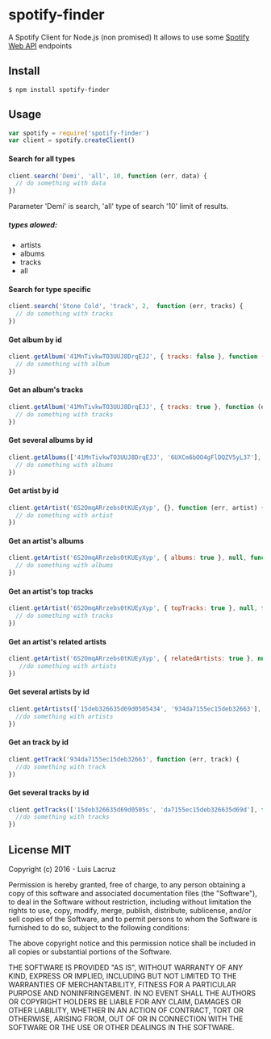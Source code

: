 # spotify-finder

A Spotify Client for Node.js (non promised)
It allows to use some [Spotify Web API](https://developer.spotify.com/web-api/) endpoints

## Install
```
$ npm install spotify-finder
```
## Usage

``` js
var spotify = require('spotify-finder')
var client = spotify.createClient()
```

#### Search for all types
```js
client.search('Demi', 'all', 10, function (err, data) {
  // do something with data
})
```
Parameter 'Demi' is search, 'all' type of search '10' limit of results.
##### types alowed:
* artists
* albums
* tracks
* all

#### Search for type specific
```js
client.search('Stone Cold', 'track', 2,  function (err, tracks) {
  // do something with tracks
})
```

#### Get album by id
```js
client.getAlbum('41MnTivkwTO3UUJ8DrqEJJ', { tracks: false }, function (err, album) {
  // do something with album
})
```
#### Get an album's tracks
```js
client.getAlbum('41MnTivkwTO3UUJ8DrqEJJ', { tracks: true }, function (err, tracks) {
  // do something with tracks
})
```

#### Get several albums by id
```js
client.getAlbums(['41MnTivkwTO3UUJ8DrqEJJ', '6UXCm6bOO4gFlDQZV5yL37'], function (err, albums) {
  // do something with albums
})
```

#### Get artist by id
```js
client.getArtist('6S2OmqARrzebs0tKUEyXyp', {}, function (err, artist) {
  // do something with artist
})
```

#### Get an artist's albums
```js
client.getArtist('6S2OmqARrzebs0tKUEyXyp', { albums: true }, null, function (err, albums) {
  // do something with albums
})
```

#### Get an artist's top tracks
```js
client.getArtist('6S2OmqARrzebs0tKUEyXyp', { topTracks: true }, null, function (err, tracks) {
  // do something with tracks
})
```

#### Get an artist's related artists
```js
client.getArtist('6S2OmqARrzebs0tKUEyXyp', { relatedArtists: true }, null, function (err, artists) {
   //do something with artists
})
```

#### Get several artists by id
```js
client.getArtists(['15deb326635d69d0505434', '934da7155ec15deb32663'], function (err, artists) {
  //do something with artists
})
```

#### Get an track by id
```js
client.getTrack('934da7155ec15deb32663', function (err, track) {
  //do something with track
})
```

#### Get several tracks by id
```js
client.getTracks(['15deb326635d69d0505s', 'da7155ec15deb326635d69d'], function (err, tracks) {
  //do something with tracks
})
```
## License MIT

Copyright (c) 2016 - Luis Lacruz


Permission is hereby granted, free of charge, to any person obtaining a copy
of this software and associated documentation files (the "Software"), to deal
in the Software without restriction, including without limitation the rights
to use, copy, modify, merge, publish, distribute, sublicense, and/or sell
copies of the Software, and to permit persons to whom the Software is
furnished to do so, subject to the following conditions:


The above copyright notice and this permission notice shall be included in
all copies or substantial portions of the Software.


THE SOFTWARE IS PROVIDED "AS IS", WITHOUT WARRANTY OF ANY KIND, EXPRESS OR
IMPLIED, INCLUDING BUT NOT LIMITED TO THE WARRANTIES OF MERCHANTABILITY,
FITNESS FOR A PARTICULAR PURPOSE AND NONINFRINGEMENT.  IN NO EVENT SHALL THE
AUTHORS OR COPYRIGHT HOLDERS BE LIABLE FOR ANY CLAIM, DAMAGES OR OTHER
LIABILITY, WHETHER IN AN ACTION OF CONTRACT, TORT OR OTHERWISE, ARISING FROM,
OUT OF OR IN CONNECTION WITH THE SOFTWARE OR THE USE OR OTHER DEALINGS IN
THE SOFTWARE.
